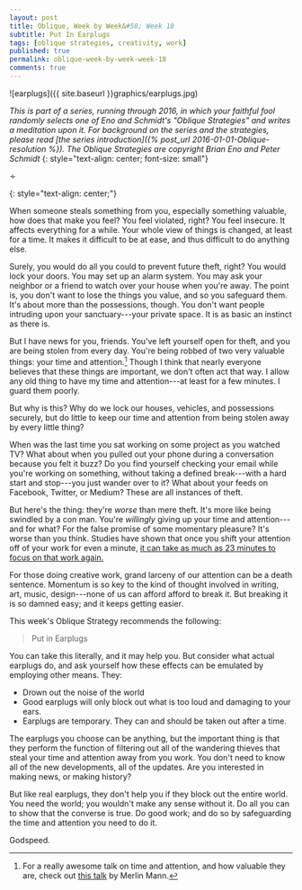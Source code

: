```yaml
---
layout: post
title: Oblique, Week by Week&#58; Week 18
subtitle: Put In Earplugs
tags: [oblique strategies, creativity, work]
published: true
permalink: oblique-week-by-week-week-18
comments: true
---
```

![earplugs]({{ site.baseurl }}graphics/earplugs.jpg)

*This is part of a series, running through 2016, in which your faithful fool randomly selects one of Eno and Schmidt's "Oblique Strategies" and writes a meditation upon it. For background on the series and the strategies, please read [the series introduction]({% post_url 2016-01-01-Oblique-resolution %}). The Oblique Strategies are copyright Brian Eno and Peter Schmidt*
{: style="text-align: center; font-size: small"}

<p>&homtht;</p>
{: style="text-align: center;"}

When someone steals something from you, especially something valuable, how does that make you feel? You feel violated, right? You feel insecure. It affects everything for a while. Your whole view of things is changed, at least for a time. It makes it difficult to be at ease, and thus difficult to do anything else.

Surely, you would do all you could to prevent future theft, right? You would lock your doors. You may set up an alarm system. You may ask your neighbor or a friend to watch over your house when you're away. The point is, you don't want to lose the things you value, and so you safeguard them. It's about more than the possessions, though. You don't want people intruding upon your sanctuary---your private space. It is as basic an instinct as there is.

But I have news for you, friends. You've left yourself open for theft, and you are being stolen from every day. You're being robbed of two very valuable things: your time and attention.[^1] Though I think that nearly everyone believes that these things are important, we don't often act that way. I allow any old thing to have my time and attention---at least for a few minutes. I guard them poorly.

[^1]: For a really awesome talk on time and attention, and how valuable they are, check out [this talk](http://www.merlinmann.com/media/tag/time-attention) by Merlin Mann.

But why is this? Why do we lock our houses, vehicles, and possessions securely, but do little to keep our time and attention from being stolen away by every little thing?

When was the last time you sat working on some project as you watched TV? What about when you pulled out your phone during a conversation because you felt it buzz? Do you find yourself checking your email while you're working on something, without taking a defined break---with a hard start and stop---you just wander over to it? What about your feeds on Facebook, Twitter, or Medium? These are all instances of theft.

But here's the thing: they're *worse* than mere theft. It's more like being swindled by a con man. You're *willingly* giving up your time and attention---and for what? For the false promise of some momentary pleasure? It's worse than you think. Studies have shown that once you shift your attention off of your work for even a minute, [it can take as much as 23 minutes to focus on that work again.](https://www.yast.com/time_management/science-task-interruption-time-management/)

For those doing creative work, grand larceny of our attention can be a death sentence. Momentum is so key to the kind of thought involved in writing, art, music, design---none of us can afford afford to break it.  But breaking it is so damned easy; and it keeps getting easier.


This week's Oblique Strategy recommends the following:

>Put in Earplugs

You can take this literally, and it may help you. But consider what actual earplugs do, and ask yourself how these effects can be emulated by employing other means. They:

- Drown out the noise of the world
- Good earplugs will only block out what is too loud and damaging to your ears.
- Earplugs are temporary. They can and should be taken out after a time.

The earplugs you choose can be anything, but the important thing is that they perform the function of filtering out all of the wandering thieves that steal your time and attention away from you work. You don't need to know all of the new developments, all of the updates. Are you interested in making news, or making history?

But like real earplugs, they don't help you if they block out the entire world. You need the world; you wouldn't make any sense without it. Do all you can to show that the converse is true. Do good work; and do so by safeguarding the time and attention you need to do it.

Godspeed.
